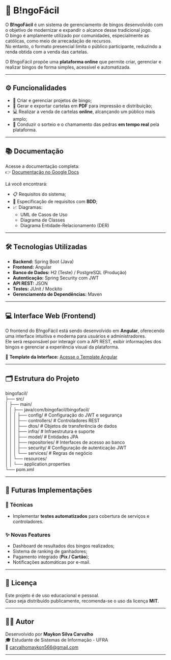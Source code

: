 # 🎲 B!ngoFácil

O **B!ngoFácil** é um sistema de gerenciamento de bingos desenvolvido com o objetivo de modernizar e expandir o alcance desse tradicional jogo.  
O bingo é amplamente utilizado por comunidades, especialmente as católicas, como meio de arrecadação de recursos.  
No entanto, o formato presencial limita o público participante, reduzindo a renda obtida com a venda das cartelas.

O B!ngoFácil propõe uma **plataforma online** que permite criar, gerenciar e realizar bingos de forma simples, acessível e automatizada.

---

## ⚙️ Funcionalidades

- 🧩 Criar e gerenciar projetos de bingo;
- 🧾 Gerar e exportar cartelas em **PDF** para impressão e distribuição;
- 💻 Realizar a venda de cartelas **online**, alcançando um público mais amplo;
- 🔔 Conduzir o sorteio e o chamamento das pedras **em tempo real** pela plataforma.

---

## 📚 Documentação

Acesse a documentação completa:  
👉 [Documentação no Google Docs](https://docs.google.com/document/d/1UegEH0qPgH0vTd5T1aNsOlAi-fYUU7oV0lDE3-9mL-s/edit?usp=sharing)

Lá você encontrará:
- 📋 Requisitos do sistema;
- 🧠 Especificação de requisitos com **BDD**;
- 📈 Diagramas:
    - UML de Casos de Uso
    - Diagrama de Classes
    - Diagrama Entidade-Relacionamento (DER)

---

## 🛠 Tecnologias Utilizadas

- **Backend:** Spring Boot (Java)
- **Frontend:** Angular
- **Banco de Dados:** H2 (Teste) / PostgreSQL (Produção)
- **Autenticação:** Spring Security com JWT
- **API REST:** JSON
- **Testes:** JUnit / Mockito
- **Gerenciamento de Dependências:** Maven

---

## 💻 Interface Web (Frontend)

O frontend do B!ngoFácil está sendo desenvolvido em **Angular**, oferecendo uma interface intuitiva e moderna para usuários e administradores.  
Ele será responsável por interagir com a API REST, exibir informações dos bingos e gerenciar a experiência visual da plataforma.

🔗 **Template da Interface:** [Acesse o Template Angular](https://github.com/carvalhomaykon/bingo-facil-frontend)

---

## 🗂 Estrutura do Projeto

bingofacil/  
├── src/  
│ ├── main/  
│ │ ├── java/com/bingofacil/bingofacil/  
│ │ │ ├── config/ # Configuração do JWT e segurança  
│ │ │ ├── controllers/ # Controladores REST  
│ │ │ ├── dtos/ # Objetos de transferência de dados  
│ │ │ ├── infra/ # Infraestrutura e suporte  
│ │ │ ├── model/ # Entidades JPA  
│ │ │ ├── repositories/ # Interfaces de acesso ao banco  
│ │ │ ├── security/ # Configuração de autenticação JWT  
│ │ │ └── services/ # Regras de negócio  
│ │ └── resources/  
│ │ └── application.properties  
└── pom.xml  

---

## 🔮 Futuras Implementações

### 🧪 Técnicas
- Implementar **testes automatizados** para cobertura de serviços e controladores.

### ✨ Novas Features
- Dashboard de resultados dos bingos realizados;
- Sistema de ranking de ganhadores;
- Pagamento integrado (**Pix / Cartão**);
- Notificações automáticas por e-mail.

---

## 📜 Licença
Este projeto é de uso educacional e pessoal.  
Caso seja distribuído publicamente, recomenda-se o uso da licença **MIT**.

---

## 👨‍💻 Autor
Desenvolvido por **Maykon Silva Carvalho**  
🎓 Estudante de Sistemas de Informação - UFRA  
📧 [carvalhomaykon566@gmail.com](mailto:carvalhomaykon566@gmail.com)

---

